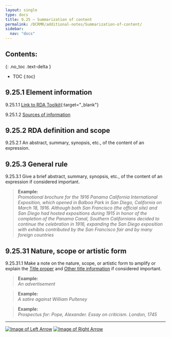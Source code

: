 ```yaml
---
layout: single
type: docs
title: 9.25 — Summarization of content
permalink: /DCRMR/additional-notes/Summarization-of-content/
sidebar:
  nav: "docs"
---
```


## Contents:
{: .no_toc .text-delta }

- TOC
{:toc}

## 9.25.1 Element information

<a name="9.25.1.1">9.25.1.1</a> [Link to RDA Toolkit](https://access.rdatoolkit.org/Content/Index?externalId=en-US_ala-96aa1921-45db-31a9-8128-9661f60799dc){:target="_blank"}

<a name="9.25.1.2">9.25.1.2</a> [Sources of information](/DCRMR/additional-notes/#9011-sources-of-information)

## 9.25.2 RDA definition and scope

<a name="9.25.2.1">9.25.2.1</a> An abstract, summary, synopsis, etc., of the content of an expression.

## 9.25.3 General rule

<a name="9.25.3.1">9.25.3.1</a> Give a brief abstract, summary, synopsis, etc., of the content of an expression if considered important.

>**Example:**  
><CITE>Promotional brochure for the 1916 Panama California International Exposition, which opened in Balboa Park in San Diego, California on March 18, 1916. Although both San Francisco (the official site) and San Diego had hosted expositions during 1915 in honor of the completion of the Panama Canal, Southern Californians decided to continue the celebration in 1916, expanding the San Diego exposition with exhibits contributed by the San Francisco fair and by many foreign countries</CITE>

## 9.25.31 Nature, scope or artistic form

<a name="9.25.31.1">9.25.31.1</a> Make a note on the nature, scope, or artistic form to amplify or explain the [Title proper](/DCRMR/title/Title-proper/) and [Other title information](/DCRMR/title/Other-title-information/) if considered important.

>**Example:**  
><CITE>An advertisement</CITE>

>**Example:**  
><CITE>A satire against William Pulteney</CITE>
 
>**Example:**  
><CITE>Prospectus for: Pope, Alexander. Essay on criticism. London, 1745</CITE>

---

[![Image of Left Arrow](https://rbms-bsc.github.io/DCRMR/assets/pictures/navigation/Arrow_Left.png "9.245 — Details of script")](/DCRMR/additional-notes/Details-of-script/) [![Image of Right Arrow](https://rbms-bsc.github.io/DCRMR/assets/pictures/navigation/Arrow_Right.png "9.3 — Note on manifestation")](/DCRMR/additional-notes/Note-on-manifestation/)
